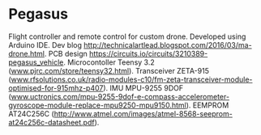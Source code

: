 # Pegasus
Flight controller and remote control for custom drone. 
Developed using Arduino IDE. 
Dev blog http://technicalartlead.blogspot.com/2016/03/ma-drone.html. 
PCB design https://circuits.io/circuits/3210389-pegasus_vehicle.
Microcontoller Teensy 3.2 (www.pjrc.com/store/teensy32.html). Transceiver ZETA-915 (www.rfsolutions.co.uk/radio-modules-c10/fm-zeta-transceiver-module-optimised-for-915mhz-p407). IMU MPU-9255 9DOF (www.uctronics.com/mpu-9255-9dof-e-compass-accelerometer-gyroscope-module-replace-mpu9250-mpu9150.html). EEMPROM AT24C256C (http://www.atmel.com/images/atmel-8568-seeprom-at24c256c-datasheet.pdf).
